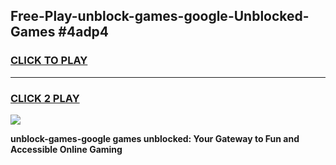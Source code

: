
## Free-Play-unblock-games-google-Unblocked-Games #4adp4
<h3>
<a href="https://news.freeplayer.one?title=unblock-games-google&ref=8M">CLICK TO PLAY</a></h3>
<hr>

<h3>
<a href="https://news.freeplayer.one?title=unblock-games-google&ref=8M">CLICK 2 PLAY</a>
  
</h3>

<a href="https://news.freeplayer.one?title=unblock-games-google&ref=8M"><img src="https://clearcache.store/games.png"></a>


**unblock-games-google games unblocked: Your Gateway to Fun and Accessible Online Gaming**
